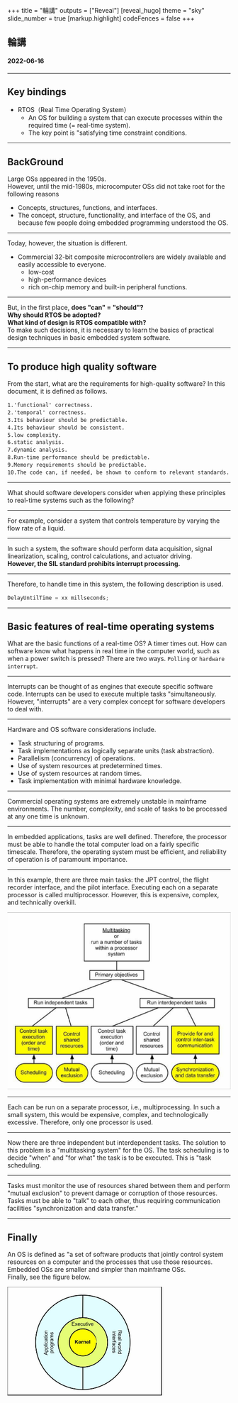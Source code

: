 +++
title = "輪講"
outputs = ["Reveal"]
[reveal_hugo]
theme = "sky"
slide_number = true
[markup.highlight]
codeFences = false
+++

## 輪講

#### 2022-06-16

---

## Key bindings

- RTOS（Real Time Operating System）
  - An OS for building a system that can execute processes within the required time (= real-time system).
  - The key point is "satisfying time constraint conditions.

---

## BackGround

<!-- 大型OSは1950年代に登場しました．
しかし，1980年代の半ばまで，マイコンOSは以下の理由から定着しませんでした．
概念，構造，機能，インターフェース
そして，組み込みプログラミングをする人たちの中に，OSを理解している人が少なかったためです． -->

Large OSs appeared in the 1950s.  
However, until the mid-1980s, microcomputer OSs did not take root for the following reasons

- Concepts, structures, functions, and interfaces.
- The concept, structure, functionality, and interface of the OS, and because few people doing embedded programming understood the OS.

---

<!-- しかし現在では，事情が異なります
商用の32bitの複合マイコンが普及していて，誰もが手軽に入手できます．
そしてこれらは(And these are)，これらは低コストで高性能なデバイスであり、豊富なオンチップメモリと周辺機能を内蔵しています． -->

Today, however, the situation is different.

- Commercial 32-bit composite microcontrollers are widely available and easily accessible to everyone.
  - low-cost
  - high-performance devices
  - rich on-chip memory and built-in peripheral functions.

---

<!-- しかし，そもそも，「できる」こと=「やるべき」ことなのか？
・なぜRTOSを採用するのか？
・RTOSが適合する設計とはどのようなものなのか？
このような判断をするために，私たちは基本的な組み込みシステムのソフトウェアにおける実用的な設計手法の基礎を学ぶ必要があります．
 -->

But, in the first place, **does "can" = "should"?**  
**Why should RTOS be adopted?**  
**What kind of design is RTOS compatible with?**  
To make such decisions, it is necessary to learn the basics of practical design techniques in basic embedded system software.

---

## To produce high quality software

<!-- 高品質なソフトウェアの条件とは何でしょう？
本書では，以下のように定義されています． -->

From the start, what are the requirements for high-quality software?
In this document, it is defined as follows.

```md
1.'functional' correctness.
2.'temporal' correctness.
3.Its behaviour should be predictable.
4.Its behaviour should be consistent.
5.low complexity.
6.static analysis.
7.dynamic analysis.
8.Run-time performance should be predictable.
9.Memory requirements should be predictable.
10.The code can, if needed, be shown to conform to relevant standards.
```

---

What should software developers consider when applying these principles to real-time systems such as the following?

---

For example, consider a system that controls temperature by varying the flow rate of a liquid.

---

In such a system, the software should perform data acquisition, signal linearization, scaling, control calculations, and actuator driving.  
**However, the SIL standard prohibits interrupt processing.**

---

Therefore, to handle time in this system, the following description is used.

```c
DelayUntilTime = xx millseconds;
```

---

## Basic features of real-time operating systems

What are the basic functions of a real-time OS?
A timer times out. How can software know what happens in real time in the computer world, such as when a power switch is pressed?
There are two ways. `Polling` or `hardware interrupt`.

---

Interrupts can be thought of as engines that execute specific software code.
Interrupts can be used to execute multiple tasks "simultaneously.
However, "interrupts" are a very complex concept for software developers to deal with.

<!-- The central function of an operating system is to remove this burden from the code author; the OS removes the complexity of the computer from the programmer, allowing the programmer to focus on his or her primary task. -->

---

Hardware and OS software considerations include.

- Task structuring of programs.
- Task implementations as logically separate units (task abstraction).
- Parallelism (concurrency) of operations.
- Use of system resources at predetermined times.
- Use of system resources at random times.
- Task implementation with minimal hardware knowledge.

---

Commercial operating systems are extremely unstable in mainframe environments. The number, complexity, and scale of tasks to be processed at any one time is unknown.

---

In embedded applications, tasks are well defined. Therefore, the processor must be able to handle the total computer load on a fairly specific timescale.
Therefore, the operating system must be efficient, and reliability of operation is of paramount importance.

---

In this example, there are three main tasks: the JPT control, the flight recorder interface, and the pilot interface.
Executing each on a separate processor is called multiprocessor.
However, this is expensive, complex, and technically overkill.

<img src="images/figure_1.png">

---

Each can be run on a separate processor, i.e., multiprocessing. In such a small system, this would be expensive, complex, and technologically excessive. Therefore, only one processor is used.

<!-- Note A single-processor multitasking design is called a "multitasking" system and is distinguished from a multiprocessor. -->

---

Now there are three independent but interdependent tasks.
The solution to this problem is a "multitasking system" for the OS.
The task scheduling is to decide "when" and "for what" the task is to be executed. This is "task scheduling.

---

Tasks must monitor the use of resources shared between them and perform "mutual exclusion" to prevent damage or corruption of those resources.
Tasks must be able to "talk" to each other, thus requiring communication facilities "synchronization and data transfer."

<!-- For example, implement several independent control channels on a single-board digital controller. These tasks can proceed without the need to communicate with each other. -->

---

## Finally

An OS is defined as "a set of software products that jointly control system resources on a computer and the processes that use those resources.
Embedded OSs are smaller and simpler than mainframe OSs.  
Finally, see the figure below.

<img src="images/figure_2.png">
